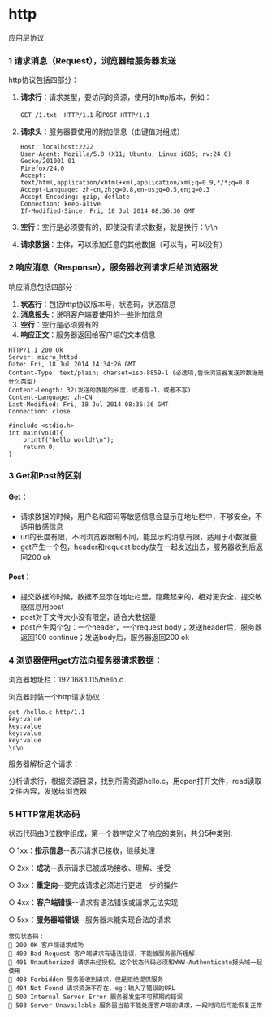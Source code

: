 # http

应用层协议

### 1 请求消息（Request），浏览器给服务器发送

http协议包括四部分：

1. **请求行**：请求类型，要访问的资源，使用的http版本，例如：  

   `GET /1.txt  HTTP/1.1`  和`POST HTTP/1.1`

2. **请求头**：服务器要使用的附加信息（由键值对组成）

   ```
   Host: localhost:2222
   User-Agent: Mozilla/5.0 (X11; Ubuntu; Linux i686; rv:24.0) Gecko/201001 01 
   Firefox/24.0
   Accept: text/html,application/xhtml+xml,application/xml;q=0.9,*/*;q=0.8
   Accept-Language: zh-cn,zh;q=0.8,en-us;q=0.5,en;q=0.3
   Accept-Encoding: gzip, deflate
   Connection: keep-alive
   If-Modified-Since: Fri, 18 Jul 2014 08:36:36 GMT
   ```

3. **空行**：空行是必须要有的，即使没有请求数据，就是换行：\r\n

4. **请求数据**：主体，可以添加任意的其他数据（可以有，可以没有）





### 2 响应消息（Response），服务器收到请求后给浏览器发

响应消息包括四部分：

1. **状态行**：包括http协议版本号，状态码，状态信息
2. **消息报头**：说明客户端要使用的一些附加信息
3. **空行**：空行是必须要有的
4. **响应正文**：服务器返回给客户端的文本信息

```
HTTP/1.1 200 Ok
Server: micro_httpd
Date: Fri, 18 Jul 2014 14:34:26 GMT
Content-Type: text/plain; charset=iso-8859-1 (必选项,告诉浏览器发送的数据是什么类型)
Content-Length: 32(发送的数据的长度，或者写-1，或者不写)
Content-Language: zh-CN
Last-Modified: Fri, 18 Jul 2014 08:36:36 GMT
Connection: close

#include <stdio.h>
int main(void){
    printf("hello world!\n");
    return 0;
}
```



### 3 Get和Post的区别

#### Get：

- 请求数据的时候，用户名和密码等敏感信息会显示在地址栏中，不够安全，不适用敏感信息
- url的长度有限，不同浏览器限制不同，能显示的消息有限，适用于小数据量
- get产生一个包，header和request body放在一起发送出去，服务器收到后返回200 ok

#### Post：

- 提交数据的时候，数据不显示在地址栏里，隐藏起来的，相对更安全，提交敏感信息用post
- post对于文件大小没有限定，适合大数据量
- post产生两个包：一个header，一个request body；发送header后，服务器返回100 continue；发送body后，服务器返回200 ok





### 4 浏览器使用get方法向服务器请求数据：

浏览器地址栏：192.168.1.115/hello.c

浏览器封装一个http请求协议：

```
get /hello.c http/1.1
key:value
key:value
key:value
key:value
\r\n
```

服务器解析这个请求：

分析请求行，根据资源目录，找到所需资源hello.c，用open打开文件，read读取文件内容，发送给浏览器





### 5  HTTP常用状态码 

状态代码由3位数字组成，第一个数字定义了响应的类别，共分5种类别: 

○ 1xx：**指示信息**--表示请求已接收，继续处理 

○ 2xx：**成功**--表示请求已被成功接收、理解、接受 

○ 3xx：**重定向**--要完成请求必须进行更进一步的操作 

○ 4xx：**客户端错误**--请求有语法错误或请求无法实现 

○ 5xx：**服务器端错误**--服务器未能实现合法的请求 

```
常见状态码：
 200 OK 客户端请求成功
 400 Bad Request 客户端请求有语法错误，不能被服务器所理解
 401 Unauthorized 请求未经授权，这个状态代码必须和WWW-Authenticate报头域一起使用 
 403 Forbidden 服务器收到请求，但是拒绝提供服务
 404 Not Found 请求资源不存在，eg：输入了错误的URL
 500 Internal Server Error 服务器发生不可预期的错误
 503 Server Unavailable 服务器当前不能处理客户端的请求，一段时间后可能恢复正常
```


